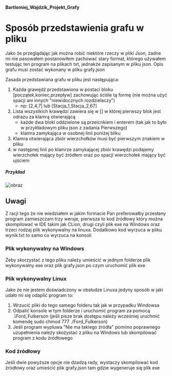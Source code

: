 #### Bartlomiej_Wajdzik_Projekt_Grafy

# Sposób przedstawienia grafu w pliku

Jako że przeglądając jak można robić niektóre rzeczy w pliki Json, żadne mi nie pasowałem postanowiłem zachować stary format, którego używałem testując ten program na plikach
txt, jednakże zapisanym w pliku json. Opis grafu musi zostać wykonany w pliku grafy.json

Zasada przedstawiana grafu w pliku jest następująca:

1. Każda grawędź przedstawiona w postaci bloku [początek,koniec,przepływ] zachowując ściśle tą formę (nie można użyć spacji ani innych "niewidocznych rozdzielaczy")
   - np: [2,4,7] lub [Stacja_1,Stacja_2,67]
2. Lista wszystkich krawędzi zawiera się w [] w której pierwszy blok jest odrazu za klamrą otwierającą
   - każde dwa bloki oddzielone są przeicnkiem i enterem (tak jak to było w przykładowym pliku json z zadania Pierwszego)
   - klamra zamykająca w osobnej linii poniżej bliku
3. Klamra otwierająca zbiór wierzchołków musi być pierwszym znakiem w pliku
4. w następnej linii po klamrze zamykającej zbiór krawędzi podajemy wierzchołek mający być źródłem oraz po spacji wierzchołek mający być ujściem

##### Przykład
    
![obraz](https://scontent.xx.fbcdn.net/v/t1.15752-9/191189416_1123195941508412_1652619867378825957_n.png?_nc_cat=109&ccb=1-3&_nc_sid=aee45a&_nc_ohc=CF9ZqFubmq8AX9clrY6&_nc_ad=z-m&_nc_cid=0&_nc_ht=scontent.xx&oh=baaee7cc9733194f4bffcca41aec8882&oe=60D322D1)

## Uwagi

Z racji tego że nie wiedziałem w jakim formacie Pan preferowałby przesłany program zamieszczam trzy wersje, pierwsza to kod źródłowy który można skompilować w IDE takim jak CLion, drugi czyli plik exe na Windows oraz trzeci rodzaj plik wykonywalny na linuxa. Dodatkowo kod wyrzuca w pliku wynik.txt to samo co wyrzuca na konsoli

### Plik wykonywalny na Windows

Żeby skorzystać z tego pliku należy umieścić w jednym folderze plik wykonywalny exe oraz plik grafy.json po czym uruchomić plik exe

### Plik wykonywalny Linux

Jako że nie jestem doświadczony w obsłudze Linuxa jedyny sposób w jaki udało mi się odaplić program to:
1. Wrzucić pliki do tego samego folderu tak jak w przypadku Windowsa
2. Odpalić konsole w tym folderze i uruchomić program za pomocą .\Ford_Fulkerson (jeśli pisze brak dostępu należy wcześniej uruchmić komendę sudo chmod 777 ./Ford_Fulkerson)
3. Jeśli program wypluwa "Nie ma takiego źródła" pomimo poprawnego uzupełnienia należy skożystać z pliku na Windows lub skompilować program z kodu źródłowego

### Kod źródłowy

Jeśli dwie powyższe opcje nie dzadzą rady, wystaczy skompilować kod źródłowy oraz umieścić plik grafy.json tam gdzie wygeneruje się plik exe 
